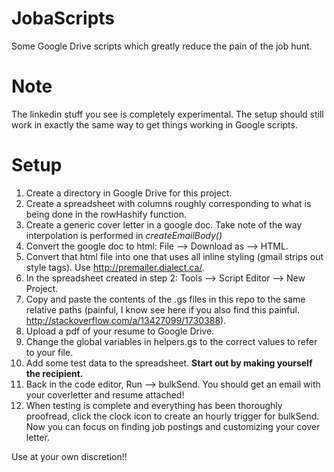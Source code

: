 JobaScripts
===========

Some Google Drive scripts which greatly reduce the pain of the job hunt.

Note
===========
The linkedin stuff you see is completely experimental.  The setup should still work in exactly the same way to get things working in Google scripts.

Setup
===========
1.  Create a directory in Google Drive for this project.
2.  Create a spreadsheet with columns roughly corresponding to what is being done in the rowHashify function.
3.  Create a generic cover letter in a google doc.  Take note of the way interpolation is performed in *createEmailBody()*
4.  Convert the google doc to html: File --> Download as --> HTML.
5.  Convert that html file into one that uses all inline styling (gmail strips out style tags).  Use <http://premailer.dialect.ca/>.
6.  In the spreadsheet created in step 2: Tools --> Script Editor --> New Project.
7.  Copy and paste the contents of the .gs files in this repo to the same relative paths (painful, I know see here if you also find this painful. <http://stackoverflow.com/a/13427099/1730388>).
8.  Upload a pdf of your resume to Google Drive.
9.  Change the global variables in helpers.gs to the correct values to refer to your file.
10. Add some test data to the spreadsheet.  **Start out by making yourself the recipient.**
11. Back in the code editor, Run --> bulkSend.  You should get an email with your coverletter and resume attached!
12. When testing is complete and everything has been thoroughly proofread, click the clock icon to create an hourly trigger for bulkSend.  Now you can focus on finding job postings and customizing your cover letter.

Use at your own discretion!!
